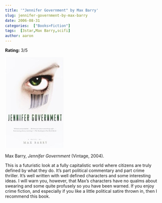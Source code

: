 ```yaml
---
title: '"Jennifer Government" by Max Barry'
slug: jennifer-government-by-max-barry
date: 2006-08-31
categories:  ["Books>Fiction"]
tags:  [3star,Max Barry,scifi]
author: aaron
---
```


**Rating:** 3/5

![](cover2.jpg "Jennifer Government")

Max Barry, *Jennifer Government* (Vintage, 2004).

This is a futuristic look at a fully capitalistic world where citizens are truly defined by what they do. It’s part political commentary and part crime thriller. It’s well written with well defined characters and some interesting ideas. I will warn you, however, that Max’s characters have no qualms about swearing and some quite profusely so you have been warned. If you enjoy crime fiction, and especially if you like a little political satire thrown in, then I recommend this book.
